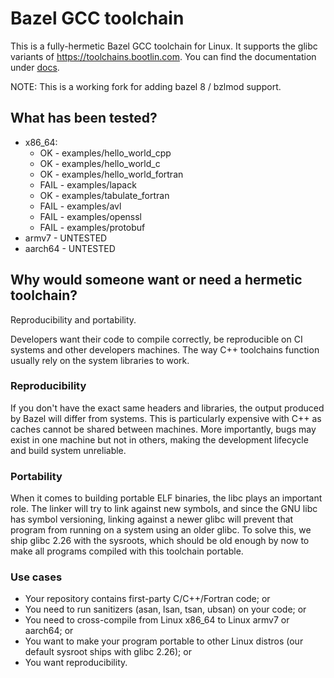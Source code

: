 # Bazel GCC toolchain

This is a fully-hermetic Bazel GCC toolchain for Linux. It supports the glibc variants of
https://toolchains.bootlin.com. You can find the documentation under [docs](./docs/).

NOTE: This is a working fork for adding bazel 8 / bzlmod support.

## What has been tested?

- x86_64:
  - OK - examples/hello_world_cpp
  - OK - examples/hello_world_c
  - OK - examples/hello_world_fortran
  - FAIL - examples/lapack
  - OK - examples/tabulate_fortran
  - FAIL - examples/avl
  - FAIL - examples/openssl
  - FAIL - examples/protobuf
- armv7 - UNTESTED
- aarch64 - UNTESTED

## Why would someone want or need a hermetic toolchain?

Reproducibility and portability.

Developers want their code to compile correctly, be reproducible on CI systems and other developers
machines. The way C++ toolchains function usually rely on the system libraries to work.

### Reproducibility

If you don't have the exact same headers and libraries, the output produced by Bazel will differ
from systems. This is particularly expensive with C++ as caches cannot be shared between machines.
More importantly, bugs may exist in one machine but not in others, making the development lifecycle
and build system unreliable.

### Portability

When it comes to building portable ELF binaries, the libc plays an important role. The linker will
try to link against new symbols, and since the GNU libc has symbol versioning, linking against a
newer glibc will prevent that program from running on a system using an older glibc. To solve this,
we ship glibc 2.26 with the sysroots, which should be old enough by now to make all programs
compiled with this toolchain portable.

### Use cases

- Your repository contains first-party C/C++/Fortran code; or
- You need to run sanitizers (asan, lsan, tsan, ubsan) on your code; or
- You need to cross-compile from Linux x86_64 to Linux armv7 or aarch64; or
- You want to make your program portable to other Linux distros (our default sysroot ships with
  glibc 2.26); or
- You want reproducibility.

